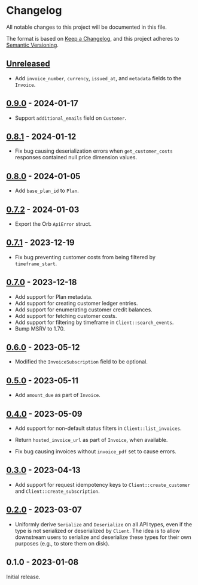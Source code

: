 # Changelog

All notable changes to this project will be documented in this file.

The format is based on [Keep a Changelog], and this project adheres to [Semantic
Versioning].

<!-- #release:next-header -->

## [Unreleased] <!-- #release:date -->

* Add `invoice_number`, `currency`, `issued_at`, and `metadata` fields to the
  `Invoice`.

## [0.9.0] - 2024-01-17

* Support `additional_emails` field on `Customer`.

## [0.8.1] - 2024-01-12

* Fix bug causing deserialization errors when `get_customer_costs` responses
  contained null price dimension values.

## [0.8.0] - 2024-01-05

* Add `base_plan_id` to `Plan`.

## [0.7.2] - 2024-01-03

* Export the Orb `ApiError` struct.

## [0.7.1] - 2023-12-19

* Fix bug preventing customer costs from being filtered by `timeframe_start`.

## [0.7.0] - 2023-12-18

* Add support for Plan metadata.
* Add support for creating customer ledger entries.
* Add support for enumerating customer credit balances.
* Add support for fetching customer costs.
* Add support for filtering by timeframe in `Client::search_events`.
* Bump MSRV to 1.70.

## [0.6.0] - 2023-05-12

* Modified the `InvoiceSubscription` field to be optional.

## [0.5.0] - 2023-05-11

* Add `amount_due` as part of `Invoice`.

## [0.4.0] - 2023-05-09

* Add support for non-default status filters in `Client::list_invoices`.

* Return `hosted_invoice_url` as part of `Invoice`, when available.

* Fix bug causing invoices without `invoice_pdf` set to cause errors.

## [0.3.0] - 2023-04-13

* Add support for request idempotency keys to `Client::create_customer` and
  `Client::create_subscription`.

## [0.2.0] - 2023-03-07

* Uniformly derive `Serialize` and `Deserialize` on all API types, even if the
  type is not serialized or deserialized by `Client`. The idea is to allow
  downstream users to serialize and deserialize these types for their own
  purposes (e.g., to store them on disk).

## 0.1.0 - 2023-01-08

Initial release.

<!-- #release:next-url -->
[Unreleased]: https://github.com/MaterializeInc/rust-orb-billing/compare/v0.9.0...HEAD
[0.9.0]: https://github.com/MaterializeInc/rust-orb-billing/compare/v0.8.1...v0.9.0
[0.8.1]: https://github.com/MaterializeInc/rust-orb-billing/compare/v0.8.0...v0.8.1
[0.8.0]: https://github.com/MaterializeInc/rust-orb-billing/compare/v0.7.2...v0.8.0
[0.7.2]: https://github.com/MaterializeInc/rust-orb-billing/compare/v0.7.1...v0.7.2
[0.7.1]: https://github.com/MaterializeInc/rust-orb-billing/compare/v0.7.0...v0.7.1
[0.7.0]: https://github.com/MaterializeInc/rust-orb-billing/compare/v0.6.0...v0.7.0
[0.6.0]: https://github.com/MaterializeInc/rust-orb-billing/compare/v0.5.0...v0.6.0
[0.5.0]: https://github.com/MaterializeInc/rust-orb-billing/compare/v0.4.0...v0.5.0
[0.4.0]: https://github.com/MaterializeInc/rust-orb-billing/compare/v0.3.0...v0.4.0
[0.3.0]: https://github.com/MaterializeInc/rust-orb-billing/compare/v0.2.0...v0.3.0
[0.2.0]: https://github.com/MaterializeInc/rust-orb-billing/compare/v0.1.0...v0.2.0

[Keep a Changelog]: https://keepachangelog.com/en/1.0.0/
[Semantic Versioning]: https://semver.org/spec/v2.0.0.html
